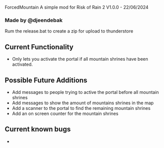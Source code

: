 ForcedMountain
A simple mod for Risk of Rain 2
V1.0.0 - 22/06/2024

### Made by @djeendebak

Rum the release.bat to create a zip for upload to thunderstore

## Current Functionality
- Only lets you activate the portal if all mountain shrines have been activated.

## Possible Future Additions
- Add messages to people trying to active the portal before all mountain shrines
- Add messages to show the amount of mountains shrines in the map
- Add a scanner to the portal to find the remaining mountain shrines
- Add an on screen counter for the mountain shrines

## Current known bugs
-